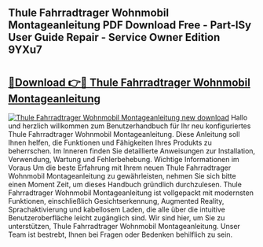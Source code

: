 ## Thule Fahrradtrager Wohnmobil Montageanleitung PDF Download Free - Part-lSy User Guide Repair - Service Owner Edition 9YXu7

# <h2><a href="http://df78fpx.blite.top/?on=Thule+Fahrradtrager+Wohnmobil+Montageanleitung">🔗Download 👉🔴 Thule Fahrradtrager Wohnmobil Montageanleitung</a></h2>

[![Thule Fahrradtrager Wohnmobil Montageanleitung new download](https://i.imgur.com/lujVjoI.png)](http://df78fpx.blite.top/?on=Thule+Fahrradtrager+Wohnmobil+Montageanleitung)
Hallo und herzlich willkommen zum Benutzerhandbuch für Ihr neu konfiguriertes Thule Fahrradtrager Wohnmobil Montageanleitung. Diese Anleitung soll Ihnen helfen, die Funktionen und Fähigkeiten Ihres Produkts zu beherrschen. Im Inneren finden Sie detaillierte Anweisungen zur Installation, Verwendung, Wartung und Fehlerbehebung. Wichtige Informationen im Voraus Um die beste Erfahrung mit Ihrem neuen Thule Fahrradtrager Wohnmobil Montageanleitung zu gewährleisten, nehmen Sie sich bitte einen Moment Zeit, um dieses Handbuch gründlich durchzulesen. Thule Fahrradtrager Wohnmobil Montageanleitung ist vollgepackt mit modernsten Funktionen, einschließlich Gesichtserkennung, Augmented Reality, Sprachaktivierung und kabellosem Laden, die alle über die intuitive Benutzeroberfläche leicht zugänglich sind. Wir sind hier, um Sie zu unterstützen, Thule Fahrradtrager Wohnmobil Montageanleitung. Unser Team ist bestrebt, Ihnen bei Fragen oder Bedenken behilflich zu sein.
